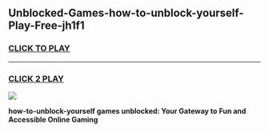 
## Unblocked-Games-how-to-unblock-yourself-Play-Free-jh1f1
<h3>
<a href="https://premium76.site?title=how-to-unblock-yourself&ref=18A1">CLICK TO PLAY</a></h3>
<hr>

<h3>
<a href="https://premium76.site?title=how-to-unblock-yourself&ref=18A1">CLICK 2 PLAY</a>
  
</h3>

<a href="https://premium76.site?title=how-to-unblock-yourself&ref=18A1"><img src="https://clearcache.store/games.png"></a>


**how-to-unblock-yourself games unblocked: Your Gateway to Fun and Accessible Online Gaming**
